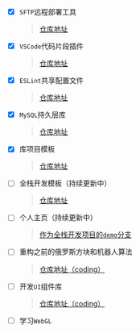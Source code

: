 -   [x] `SFTP`远程部署工具
    > [仓库地址](https://github.com/x-wink/wink-sftp)
-   [x] `VSCode`代码片段插件
    > [仓库地址](https://github.com/x-wink/wink-snippets)
-   [x] `ESLint`共享配置文件
    > [仓库地址](https://github.com/x-wink/eslint-config)
-   [x] `MySQL`持久层库
    > [仓库地址](https://github.com/x-wink/wink-dao)
-   [x] 库项目模板
    > [仓库地址](https://github.com/x-wink/libary-template)
-   [ ] 全栈开发模板（持续更新中）
    > [仓库地址](https://github.com/x-wink/fullstack-template)
-   [ ] 个人主页（持续更新中）
    > [作为全栈开发项目的`demo`分支](https://github.com/x-wink/fullstack-template/tree/demo)
-   [ ] 重构之前的俄罗斯方块和机器人算法
    > [仓库地址（coding）](https://soul-coder.coding.net/public/game/russia-block/git/files)
-   [ ] 开发`UI`组件库
    > [仓库地址（coding）](https://soul-coder.coding.net/public/github/xwk-ui/git/files/monorepo)
-   [ ] 学习`WebGL`
